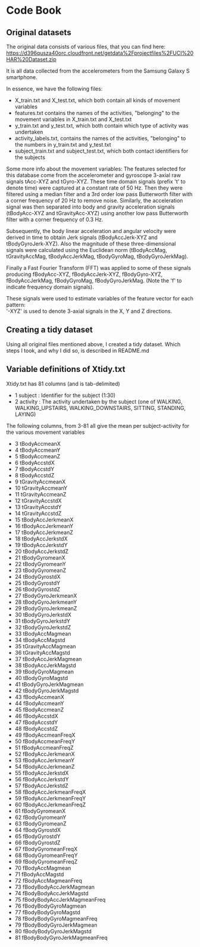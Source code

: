 # Code Book

## Original datasets

The original data consists of various files, that you can find here: https://d396qusza40orc.cloudfront.net/getdata%2Fprojectfiles%2FUCI%20HAR%20Dataset.zip

It is all data collected from the accelerometers from the Samsung Galaxy S smartphone.

In essence, we have the following files:
- X_train.txt and X_test.txt, which both contain all kinds of movement variables
- features.txt contains the names of the activities, "belonging" to the movement variables in X_train.txt and X_test.txt
- y_train.txt and y_test.txt, which both contain which type of activity was undertaken
- activity_labels.txt, contains the names of the activities, "belonging" to the numbers in y_train.txt and y_test.txt
- subject_train.txt and subject_test.txt, which both contact identifiers for the subjects 

Some more info about the movement variables:
The features selected for this database come from the accelerometer and gyroscope 3-axial raw signals tAcc-XYZ and tGyro-XYZ. These time domain signals (prefix 't' to denote time) were captured at a constant rate of 50 Hz. Then they were filtered using a median filter and a 3rd order low pass Butterworth filter with a corner frequency of 20 Hz to remove noise. Similarly, the acceleration signal was then separated into body and gravity acceleration signals (tBodyAcc-XYZ and tGravityAcc-XYZ) using another low pass Butterworth filter with a corner frequency of 0.3 Hz. 

Subsequently, the body linear acceleration and angular velocity were derived in time to obtain Jerk signals (tBodyAccJerk-XYZ and tBodyGyroJerk-XYZ). Also the magnitude of these three-dimensional signals were calculated using the Euclidean norm (tBodyAccMag, tGravityAccMag, tBodyAccJerkMag, tBodyGyroMag, tBodyGyroJerkMag). 

Finally a Fast Fourier Transform (FFT) was applied to some of these signals producing fBodyAcc-XYZ, fBodyAccJerk-XYZ, fBodyGyro-XYZ, fBodyAccJerkMag, fBodyGyroMag, fBodyGyroJerkMag. (Note the 'f' to indicate frequency domain signals). 

These signals were used to estimate variables of the feature vector for each pattern:  
'-XYZ' is used to denote 3-axial signals in the X, Y and Z directions.

## Creating a tidy dataset

Using all original files mentioned above, I created a tidy dataset. Which steps I took, and why I did so, is described in README.md

## Variable definitions of Xtidy.txt

Xtidy.txt has 81 columns (and is tab-delimited)

- 1 subject : Identifier for the subject (1:30)
- 2 activity : The activity undertaken by the subject (one of WALKING, WALKING_UPSTAIRS, WALKING_DOWNSTAIRS, SITTING, STANDING, LAYING)

The following columns, from 3-81 all give the mean per subject-activity for the various movement variables
- 3 tBodyAccmeanX
- 4 tBodyAccmeanY
- 5 tBodyAccmeanZ
- 6 tBodyAccstdX
- 7 tBodyAccstdY
- 8 tBodyAccstdZ
- 9 tGravityAccmeanX
- 10 tGravityAccmeanY
- 11 tGravityAccmeanZ
- 12 tGravityAccstdX
- 13 tGravityAccstdY
- 14 tGravityAccstdZ
- 15 tBodyAccJerkmeanX
- 16 tBodyAccJerkmeanY
- 17 tBodyAccJerkmeanZ
- 18 tBodyAccJerkstdX
- 19 tBodyAccJerkstdY
- 20 tBodyAccJerkstdZ
- 21 tBodyGyromeanX
- 22 tBodyGyromeanY
- 23 tBodyGyromeanZ
- 24 tBodyGyrostdX
- 25 tBodyGyrostdY
- 26 tBodyGyrostdZ
- 27 tBodyGyroJerkmeanX
- 28 tBodyGyroJerkmeanY
- 29 tBodyGyroJerkmeanZ
- 30 tBodyGyroJerkstdX
- 31 tBodyGyroJerkstdY
- 32 tBodyGyroJerkstdZ
- 33 tBodyAccMagmean
- 34 tBodyAccMagstd
- 35 tGravityAccMagmean
- 36 tGravityAccMagstd
- 37 tBodyAccJerkMagmean
- 38 tBodyAccJerkMagstd
- 39 tBodyGyroMagmean
- 40 tBodyGyroMagstd
- 41 tBodyGyroJerkMagmean
- 42 tBodyGyroJerkMagstd
- 43 fBodyAccmeanX
- 44 fBodyAccmeanY
- 45 fBodyAccmeanZ
- 46 fBodyAccstdX
- 47 fBodyAccstdY
- 48 fBodyAccstdZ
- 49 fBodyAccmeanFreqX
- 50 fBodyAccmeanFreqY
- 51 fBodyAccmeanFreqZ
- 52 fBodyAccJerkmeanX
- 53 fBodyAccJerkmeanY
- 54 fBodyAccJerkmeanZ
- 55 fBodyAccJerkstdX
- 56 fBodyAccJerkstdY
- 57 fBodyAccJerkstdZ
- 58 fBodyAccJerkmeanFreqX
- 59 fBodyAccJerkmeanFreqY
- 60 fBodyAccJerkmeanFreqZ
- 61 fBodyGyromeanX
- 62 fBodyGyromeanY
- 63 fBodyGyromeanZ
- 64 fBodyGyrostdX
- 65 fBodyGyrostdY
- 66 fBodyGyrostdZ
- 67 fBodyGyromeanFreqX
- 68 fBodyGyromeanFreqY
- 69 fBodyGyromeanFreqZ
- 70 fBodyAccMagmean
- 71 fBodyAccMagstd
- 72 fBodyAccMagmeanFreq
- 73 fBodyBodyAccJerkMagmean
- 74 fBodyBodyAccJerkMagstd
- 75 fBodyBodyAccJerkMagmeanFreq
- 76 fBodyBodyGyroMagmean
- 77 fBodyBodyGyroMagstd
- 78 fBodyBodyGyroMagmeanFreq
- 79 fBodyBodyGyroJerkMagmean
- 80 fBodyBodyGyroJerkMagstd
- 81 fBodyBodyGyroJerkMagmeanFreq 
